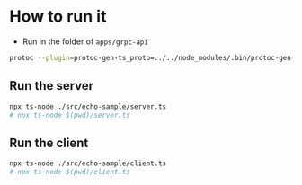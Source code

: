 # How to run it

- Run in the folder of `apps/grpc-api`

```sh
protoc --plugin=protoc-gen-ts_proto=../../node_modules/.bin/protoc-gen-ts_proto --ts_proto_out=./src/echo-sample/generated --ts_proto_opt=esModuleInterop=true,outputServices=grpc-js,env=node,useOptionals=messages --proto_path=./src/echo-sample/protos ./src/echo-sample/protos/*.proto
```

## Run the server

```sh
npx ts-node ./src/echo-sample/server.ts
# npx ts-node $(pwd)/server.ts
```

## Run the client

```sh
npx ts-node ./src/echo-sample/client.ts
# npx ts-node $(pwd)/client.ts
```
